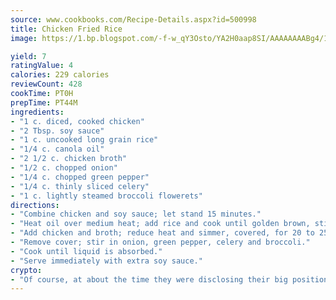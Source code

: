 ```yaml
---
source: www.cookbooks.com/Recipe-Details.aspx?id=500998
title: Chicken Fried Rice
image: https://1.bp.blogspot.com/-f-w_qY3Osto/YA2H0aap8SI/AAAAAAAABg4/17myAO5s9b8JksYvWDXpYkaDlcY0g6k_gCLcBGAsYHQ/s296/3.png

yield: 7
ratingValue: 4
calories: 229 calories
reviewCount: 428
cookTime: PT0H
prepTime: PT44M
ingredients:
- "1 c. diced, cooked chicken"
- "2 Tbsp. soy sauce"
- "1 c. uncooked long grain rice"
- "1/4 c. canola oil"
- "2 1/2 c. chicken broth"
- "1/2 c. chopped onion"
- "1/4 c. chopped green pepper"
- "1/4 c. thinly sliced celery"
- "1 c. lightly steamed broccoli flowerets"
directions:
- "Combine chicken and soy sauce; let stand 15 minutes."
- "Heat oil over medium heat; add rice and cook until golden brown, stirring frequently."
- "Add chicken and broth; reduce heat and simmer, covered, for 20 to 25 minutes, or until rice is tender."
- "Remove cover; stir in onion, green pepper, celery and broccoli."
- "Cook until liquid is absorbed."
- "Serve immediately with extra soy sauce."
crypto:
- "Of course, at about the time they were disclosing their big position, Bitcoin started to crash."
---
```

